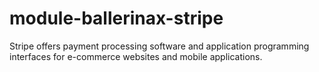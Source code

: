 # module-ballerinax-stripe
Stripe offers payment processing software and application programming interfaces for e-commerce websites and mobile applications.
